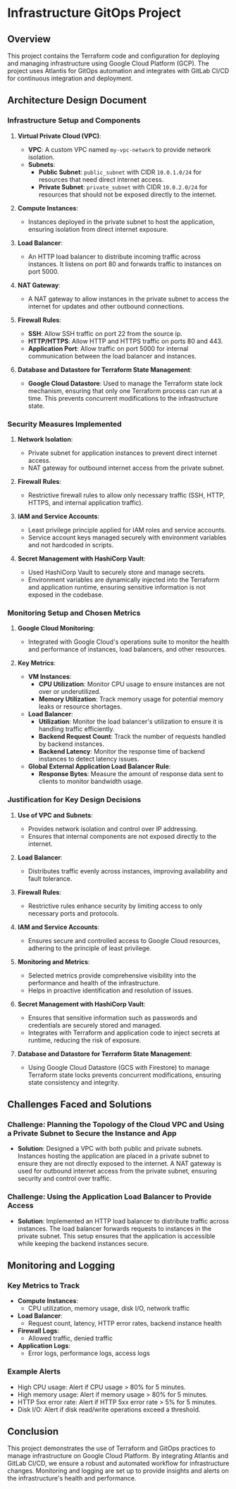 # Infrastructure GitOps Project

## Overview

This project contains the Terraform code and configuration for deploying and managing infrastructure using Google Cloud Platform (GCP). The project uses Atlantis for GitOps automation and integrates with GitLab CI/CD for continuous integration and deployment.

## Architecture Design Document

### Infrastructure Setup and Components

1. **Virtual Private Cloud (VPC)**:

   - **VPC**: A custom VPC named `my-vpc-network` to provide network isolation.
   - **Subnets**:
     - **Public Subnet**: `public_subnet` with CIDR `10.0.1.0/24` for resources that need direct internet access.
     - **Private Subnet**: `private_subnet` with CIDR `10.0.2.0/24` for resources that should not be exposed directly to the internet.

2. **Compute Instances**:

   - Instances deployed in the private subnet to host the application, ensuring isolation from direct internet exposure.

3. **Load Balancer**:

   - An HTTP load balancer to distribute incoming traffic across instances. It listens on port 80 and forwards traffic to instances on port 5000.

4. **NAT Gateway**:

   - A NAT gateway to allow instances in the private subnet to access the internet for updates and other outbound connections.

5. **Firewall Rules**:

   - **SSH**: Allow SSH traffic on port 22 from the source ip.
   - **HTTP/HTTPS**: Allow HTTP and HTTPS traffic on ports 80 and 443.
   - **Application Port**: Allow traffic on port 5000 for internal communication between the load balancer and instances.

6. **Database and Datastore for Terraform State Management**:
   - **Google Cloud Datastore**: Used to manage the Terraform state lock mechanism, ensuring that only one Terraform process can run at a time. This prevents concurrent modifications to the infrastructure state.

### Security Measures Implemented

1. **Network Isolation**:

   - Private subnet for application instances to prevent direct internet access.
   - NAT gateway for outbound internet access from the private subnet.

2. **Firewall Rules**:

   - Restrictive firewall rules to allow only necessary traffic (SSH, HTTP, HTTPS, and internal application traffic).

3. **IAM and Service Accounts**:

   - Least privilege principle applied for IAM roles and service accounts.
   - Service account keys managed securely with environment variables and not hardcoded in scripts.

4. **Secret Management with HashiCorp Vault**:
   - Used HashiCorp Vault to securely store and manage secrets.
   - Environment variables are dynamically injected into the Terraform and application runtime, ensuring sensitive information is not exposed in the codebase.

### Monitoring Setup and Chosen Metrics

1. **Google Cloud Monitoring**:

   - Integrated with Google Cloud's operations suite to monitor the health and performance of instances, load balancers, and other resources.

2. **Key Metrics**:
   - **VM Instances**:
     - **CPU Utilization**: Monitor CPU usage to ensure instances are not over or underutilized.
     - **Memory Utilization**: Track memory usage for potential memory leaks or resource shortages.
   - **Load Balancer**:
     - **Utilization**: Monitor the load balancer's utilization to ensure it is handling traffic efficiently.
     - **Backend Request Count**: Track the number of requests handled by backend instances.
     - **Backend Latency**: Monitor the response time of backend instances to detect latency issues.
   - **Global External Application Load Balancer Rule**:
     - **Response Bytes**: Measure the amount of response data sent to clients to monitor bandwidth usage.

### Justification for Key Design Decisions

1. **Use of VPC and Subnets**:

   - Provides network isolation and control over IP addressing.
   - Ensures that internal components are not exposed directly to the internet.

2. **Load Balancer**:

   - Distributes traffic evenly across instances, improving availability and fault tolerance.

3. **Firewall Rules**:

   - Restrictive rules enhance security by limiting access to only necessary ports and protocols.

4. **IAM and Service Accounts**:

   - Ensures secure and controlled access to Google Cloud resources, adhering to the principle of least privilege.

5. **Monitoring and Metrics**:

   - Selected metrics provide comprehensive visibility into the performance and health of the infrastructure.
   - Helps in proactive identification and resolution of issues.

6. **Secret Management with HashiCorp Vault**:

   - Ensures that sensitive information such as passwords and credentials are securely stored and managed.
   - Integrates with Terraform and application code to inject secrets at runtime, reducing the risk of exposure.

7. **Database and Datastore for Terraform State Management**:
   - Using Google Cloud Datastore (GCS with Firestore) to manage Terraform state locks prevents concurrent modifications, ensuring state consistency and integrity.

## Challenges Faced and Solutions

### Challenge: Planning the Topology of the Cloud VPC and Using a Private Subnet to Secure the Instance and App

- **Solution**: Designed a VPC with both public and private subnets. Instances hosting the application are placed in a private subnet to ensure they are not directly exposed to the internet. A NAT gateway is used for outbound internet access from the private subnet, ensuring security and control over traffic.

### Challenge: Using the Application Load Balancer to Provide Access

- **Solution**: Implemented an HTTP load balancer to distribute traffic across instances. The load balancer forwards requests to instances in the private subnet. This setup ensures that the application is accessible while keeping the backend instances secure.

## Monitoring and Logging

### Key Metrics to Track

- **Compute Instances**:
  - CPU utilization, memory usage, disk I/O, network traffic
- **Load Balancer**:
  - Request count, latency, HTTP error rates, backend instance health
- **Firewall Logs**:
  - Allowed traffic, denied traffic
- **Application Logs**:
  - Error logs, performance logs, access logs

### Example Alerts

- High CPU usage: Alert if CPU usage > 80% for 5 minutes.
- High memory usage: Alert if memory usage > 80% for 5 minutes.
- HTTP 5xx error rate: Alert if HTTP 5xx error rate > 5% for 5 minutes.
- Disk I/O: Alert if disk read/write operations exceed a threshold.

## Conclusion

This project demonstrates the use of Terraform and GitOps practices to manage infrastructure on Google Cloud Platform. By integrating Atlantis and GitLab CI/CD, we ensure a robust and automated workflow for infrastructure changes. Monitoring and logging are set up to provide insights and alerts on the infrastructure's health and performance.
